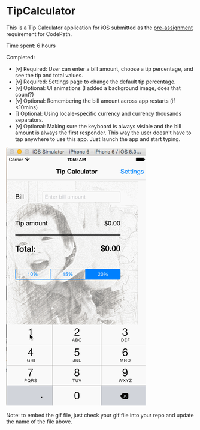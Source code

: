 # TipCalculator

This is a Tip Calculator application for iOS submitted as the [pre-assignment](https://gist.github.com/timothy1ee/7747214) requirement for CodePath.

Time spent: 6 hours

Completed:

* [v] Required: User can enter a bill amount, choose a tip percentage, and see the tip and total values.
* [v] Required: Settings page to change the default tip percentage.
* [v] Optional: UI animations (I added a background image, does that count?)
* [v] Optional: Remembering the bill amount across app restarts (if <10mins)
* [] Optional: Using locale-specific currency and currency thousands separators.
* [v] Optional: Making sure the keyboard is always visible and the bill amount is always the first responder. This way the user doesn't have to tap anywhere to use this app. Just launch the app and start typing.

![Video Walkthrough](https://github.com/kennyclin/tip-calculator/blob/master/tipCalcDemo2.gif)

Note: to embed the gif file, just check your gif file into your repo and update the name of the file above.
